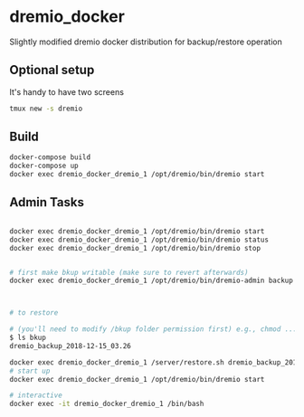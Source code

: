 # dremio_docker
Slightly modified dremio docker distribution for backup/restore operation


## Optional setup

It's handy to have two screens

```bash
tmux new -s dremio
```

## Build

```bash
docker-compose build
docker-compose up
docker exec dremio_docker_dremio_1 /opt/dremio/bin/dremio start
```

## Admin Tasks

```bash

docker exec dremio_docker_dremio_1 /opt/dremio/bin/dremio start
docker exec dremio_docker_dremio_1 /opt/dremio/bin/dremio status
docker exec dremio_docker_dremio_1 /opt/dremio/bin/dremio stop


# first make bkup writable (make sure to revert afterwards)
docker exec dremio_docker_dremio_1 /opt/dremio/bin/dremio-admin backup -u <user> -p <pass> -d /opt/dremio/bkup



# to restore

# (you'll need to modify /bkup folder permission first) e.g., chmod ... -R
$ ls bkup
dremio_backup_2018-12-15_03.26

docker exec dremio_docker_dremio_1 /server/restore.sh dremio_backup_2018-12-15_03.26
# start up
docker exec dremio_docker_dremio_1 /opt/dremio/bin/dremio start

# interactive
docker exec -it dremio_docker_dremio_1 /bin/bash


```